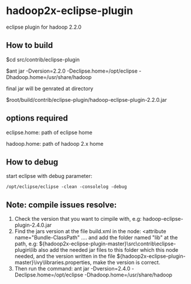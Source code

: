hadoop2x-eclipse-plugin
=======================

eclipse plugin for hadoop 2.2.0
 

How to build
----------------------------------------

  $cd src/contrib/eclipse-plugin 

  $ant jar -Dversion=2.2.0 -Declipse.home=/opt/eclipse -Dhadoop.home=/usr/share/hadoop

final jar will be genrated at directory 

  $root/build/contrib/eclipse-plugin/hadoop-eclipse-plugin-2.2.0.jar

options required
--------------------------------------
  eclipse.home: path of eclipse home 

  hadoop.home: path of hadoop 2.x home
 

How to debug
--------------------------------------
  start eclipse with debug parameter:  

    /opt/eclipse/eclipse -clean -consolelog -debug
    

Note: compile issues resolve: 
--------------------------------------
1. Check the version that you want to cimpile with, e.g: hadoop-eclipse-plugin-2.4.0.jar 
2. Find the jars version at the file build.xml in the node: <attribute name="Bundle-ClassPath" .... 
   and add the folder named "lib" at the path, e.g: ${hadoop2x-eclipse-plugin-master}\src\contrib\eclipse-plugin\lib
   also add the needed jar files to this folder which this node needed, and the version written in the file
   ${hadoop2x-eclipse-plugin-master}\ivy\libraries.properties, make the version is correct.
3. Then run the command: ant jar -Dversion=2.4.0 -Declipse.home=/opt/eclipse -Dhadoop.home=/usr/share/hadoop
